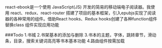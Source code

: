react-ebook是一个使用 JavaScript(JS) 开发的简易的移动端电子阅读器。我使用 react、redux、react-router 搭建了项目的基本框架，引入epubjs实现了阅读器的各种常用的组件。借助React hooks、Redux hooks创建了各种function组件替换class 组件实现应用功能

###Todo
1.书城
2.书架基本的添加与删除
3.书本的主题，字体，跳转章节，滑动条，目录，搜索关键词高亮等书本基本功能
4.路由组件按需加载



